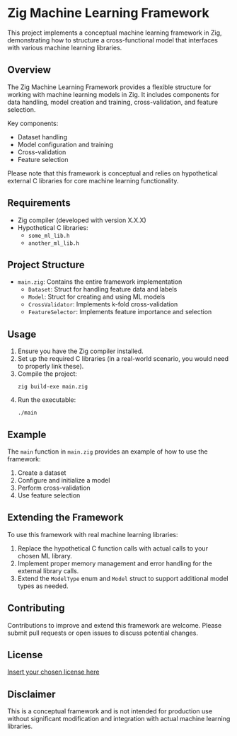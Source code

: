 # Zig Machine Learning Framework

This project implements a conceptual machine learning framework in Zig, demonstrating how to structure a cross-functional model that interfaces with various machine learning libraries.

## Overview

The Zig Machine Learning Framework provides a flexible structure for working with machine learning models in Zig. It includes components for data handling, model creation and training, cross-validation, and feature selection.

Key components:
- Dataset handling
- Model configuration and training
- Cross-validation
- Feature selection

Please note that this framework is conceptual and relies on hypothetical external C libraries for core machine learning functionality.

## Requirements

- Zig compiler (developed with version X.X.X)
- Hypothetical C libraries:
  - `some_ml_lib.h`
  - `another_ml_lib.h`

## Project Structure

- `main.zig`: Contains the entire framework implementation
  - `Dataset`: Struct for handling feature data and labels
  - `Model`: Struct for creating and using ML models
  - `CrossValidator`: Implements k-fold cross-validation
  - `FeatureSelector`: Implements feature importance and selection

## Usage

1. Ensure you have the Zig compiler installed.
2. Set up the required C libraries (in a real-world scenario, you would need to properly link these).
3. Compile the project:
   ```
   zig build-exe main.zig
   ```
4. Run the executable:
   ```
   ./main
   ```

## Example

The `main` function in `main.zig` provides an example of how to use the framework:

1. Create a dataset
2. Configure and initialize a model
3. Perform cross-validation
4. Use feature selection

## Extending the Framework

To use this framework with real machine learning libraries:

1. Replace the hypothetical C function calls with actual calls to your chosen ML library.
2. Implement proper memory management and error handling for the external library calls.
3. Extend the `ModelType` enum and `Model` struct to support additional model types as needed.

## Contributing

Contributions to improve and extend this framework are welcome. Please submit pull requests or open issues to discuss potential changes.

## License

[Insert your chosen license here](https://www.apache.org/licenses/LICENSE-2.0.txt)

## Disclaimer

This is a conceptual framework and is not intended for production use without significant modification and integration with actual machine learning libraries.
